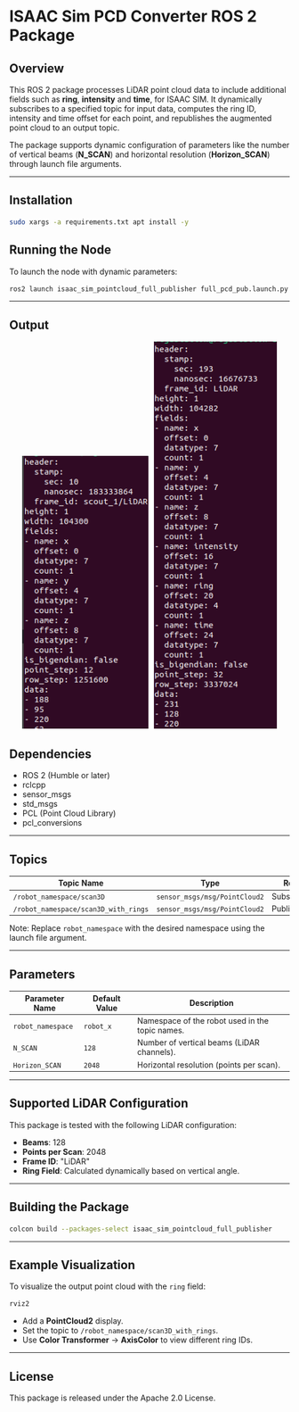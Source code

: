 # ISAAC Sim PCD Converter ROS 2 Package

## Overview
This ROS 2 package processes LiDAR point cloud data to include additional fields such as **ring**, **intensity** and **time**, for ISAAC SIM. It dynamically subscribes to a specified topic for input data, computes the ring ID, intensity and time offset for each point, and republishes the augmented point cloud to an output topic.

The package supports dynamic configuration of parameters like the number of vertical beams (**N_SCAN**) and horizontal resolution (**Horizon_SCAN**) through launch file arguments.

---

## Installation

```bash
sudo xargs -a requirements.txt apt install -y
```

## Running the Node
To launch the node with dynamic parameters:
```bash
ros2 launch isaac_sim_pointcloud_full_publisher full_pcd_pub.launch.py robot_namespace:=scout_1 N_SCAN:=128 Horizon_SCAN:=2048
```

---

## Output

<p align="center">
  <img src="Images/before.png" width="45%" />
  <img src="Images/after.png" width="45%" />
</p>


## Dependencies
- ROS 2 (Humble or later)
- rclcpp
- sensor_msgs
- std_msgs
- PCL (Point Cloud Library)
- pcl_conversions

---

## Topics
| Topic Name                                      | Type                                         | Role       |
|-------------------------------------------------|---------------------------------------------|------------|
| `/robot_namespace/scan3D`                       | `sensor_msgs/msg/PointCloud2`               | Subscriber |
| `/robot_namespace/scan3D_with_rings`            | `sensor_msgs/msg/PointCloud2`               | Publisher  |

Note: Replace `robot_namespace` with the desired namespace using the launch file argument.

---

## Parameters
| Parameter Name      | Default Value | Description                                                     |
|---------------------|---------------|-----------------------------------------------------------------|
| `robot_namespace`   | `robot_x`     | Namespace of the robot used in the topic names.                 |
| `N_SCAN`            | `128`         | Number of vertical beams (LiDAR channels).                      |
| `Horizon_SCAN`      | `2048`        | Horizontal resolution (points per scan).                        |

---

## Supported LiDAR Configuration
This package is tested with the following LiDAR configuration:
- **Beams**: 128
- **Points per Scan**: 2048
- **Frame ID**: "LiDAR"
- **Ring Field**: Calculated dynamically based on vertical angle.

---

## Building the Package
```bash
colcon build --packages-select isaac_sim_pointcloud_full_publisher
```

---

## Example Visualization
To visualize the output point cloud with the `ring` field:
```bash
rviz2
```
- Add a **PointCloud2** display.
- Set the topic to `/robot_namespace/scan3D_with_rings`.
- Use **Color Transformer** -> **AxisColor** to view different ring IDs.

---

## License
This package is released under the Apache 2.0 License.
